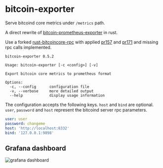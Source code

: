 # bitcoin-exporter

Serve bitcoind core metrics under `/metrics` path.

A direct rewrite of [bitcoin-prometheus-exporter](https://github.com/jvstein/bitcoin-prometheus-exporter) in rust.

Use a forked [rust-bitcoincore-rpc](https://git.itsufficient.me/rust/bitcoincore-rpc)
with applied [pr157](https://github.com/rust-bitcoin/rust-bitcoincore-rpc/pull/157) and
[pr171](https://github.com/rust-bitcoin/rust-bitcoincore-rpc/pull/171) and missing rpc calls implemented.

```
bitcoin-exporter 0.5.2

Usage: bitcoin-exporter [-c <config>] [-v]

Export bitcoin core metrics to prometheus format

Options:
  -c, --config      configuration file
  -v, --verbose     more detailed output
  --help            display usage information
```

The configuration accepts the following keys. `host` and `bind` are optional. `user`, `password` and `host` represent
the bitcoind server rpc parameters.

```yaml
user: user
password: changeme
host: 'http://localhost:8332'
bind: '127.0.0.1:9898'
```

## Grafana dashboard

![grafana dashboard](dashboard/dashboard.png?raw=true "Grafana dashboard")
